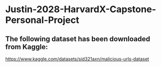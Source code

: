 # Justin-2028-HarvardX-Capstone-Personal-Project

## The following dataset has been downloaded from Kaggle:
https://www.kaggle.com/datasets/sid321axn/malicious-urls-dataset
